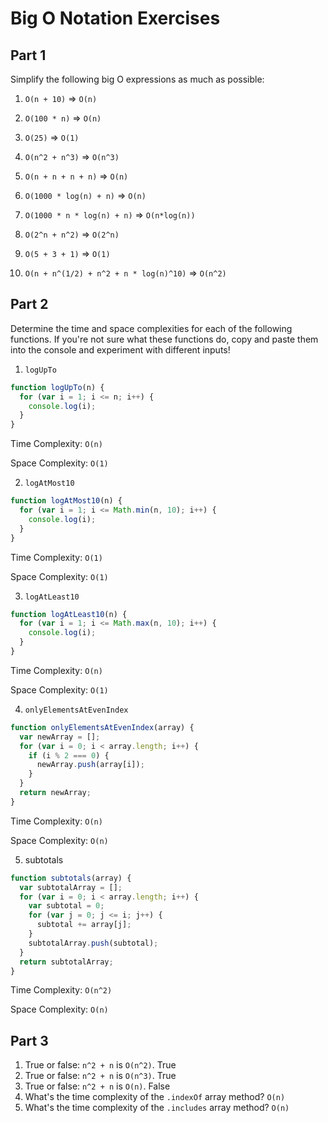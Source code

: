 # Big O Notation Exercises

## Part 1

Simplify the following big O expressions as much as possible:

1.  `O(n + 10)` => `O(n)`
	
2.  `O(100 * n)` => `O(n)`
3.  `O(25)` => `O(1)`
4.  `O(n^2 + n^3)` => `O(n^3)`
5.  `O(n + n + n + n)` => `O(n)`
6.  `O(1000 * log(n) + n)` => `O(n)`
7.  `O(1000 * n * log(n) + n)` => `O(n*log(n))`
8.  `O(2^n + n^2)` => `O(2^n)`
9.  `O(5 + 3 + 1)` => `O(1)`
10. `O(n + n^(1/2) + n^2 + n * log(n)^10)` => `O(n^2)`

## Part 2

Determine the time and space complexities for each of the following functions. If you're not sure what these functions do, copy and paste them into the console and experiment with different inputs!

1.  `logUpTo`

```js
function logUpTo(n) {
  for (var i = 1; i <= n; i++) {
    console.log(i);
  }
}
```

Time Complexity: `O(n)`

Space Complexity: `O(1)`

2.  `logAtMost10`

```js
function logAtMost10(n) {
  for (var i = 1; i <= Math.min(n, 10); i++) {
    console.log(i);
  }
}
```

Time Complexity: `O(1)`

Space Complexity: `O(1)`

3.  `logAtLeast10`

```js
function logAtLeast10(n) {
  for (var i = 1; i <= Math.max(n, 10); i++) {
    console.log(i);
  }
}
```

Time Complexity: `O(n)`

Space Complexity: `O(1)`

4.  `onlyElementsAtEvenIndex`

```js
function onlyElementsAtEvenIndex(array) {
  var newArray = [];
  for (var i = 0; i < array.length; i++) {
    if (i % 2 === 0) {
      newArray.push(array[i]);
    }
  }
  return newArray;
}
```

Time Complexity: `O(n)`

Space Complexity: `O(n)`

5.  subtotals

```js
function subtotals(array) {
  var subtotalArray = [];
  for (var i = 0; i < array.length; i++) {
    var subtotal = 0;
    for (var j = 0; j <= i; j++) {
      subtotal += array[j];
    }
    subtotalArray.push(subtotal);
  }
  return subtotalArray;
}
```

Time Complexity: `O(n^2)`

Space Complexity: `O(n)`

## Part 3

1.  True or false: `n^2 + n` is `O(n^2)`. True
2.  True or false: `n^2 + n` is `O(n^3)`. True
3.  True or false: `n^2 + n` is `O(n)`. False
4.  What's the time complexity of the `.indexOf` array method? `O(n)`
5.  What's the time complexity of the `.includes` array method? `O(n)`